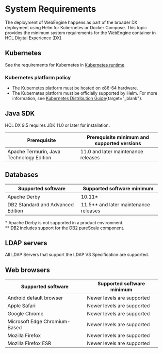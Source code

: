 # System Requirements

The deployment of WebEngine happens as part of the broader DX deployment using Helm for Kubernetes or Docker Compose. This topic provides the minimum system requirements for the WebEngine container in HCL Digital Experience (DX).

## Kubernetes

See the requirements for Kubernetes in [Kubernetes runtime](../../system_requirements/kubernetes/kubernetes-runtime.md).

### Kubernetes platform policy

- The Kubernetes platform must be hosted on x86-64 hardware.
- The Kubernetes platform must be officially supported by Helm. For more information, see [Kubernetes Distribution Guide](https://helm.sh/docs/topics/kubernetes_distros){target="_blank"}.

## Java SDK

HCL DX 9.5 requires JDK 11.0 or later for installation.

|Prerequisite|Prerequisite minimum and supported versions|
|----------|----------|
|Apache Termurin, Java Technology Edition|11.0 and later maintenance releases|

## Databases

|Supported software|Supported software minimum|
|-----------|------------------|
|Apache Derby|10.11*<br/>|
|DB2 Standard and Advanced Edition|11.5** and later maintenance releases|

\* Apache Derby is not supported in a product environment.  
\** DB2 includes support for the DB2 pureScale component.  

## LDAP servers

All LDAP Servers that support the LDAP V3 Specification are supported.

## Web browsers

|Supported software|Supported software minimum|
|-----------|------------------|
|Android default browser|Newer levels are supported|
|Apple Safari|Newer levels are supported|
|Google Chrome|Newer levels are supported|
|Microsoft Edge Chromium-Based|Newer levels are supported|
|Mozilla Firefox|Newer levels are supported|
|Mozilla Firefox ESR|Newer levels are supported|
